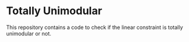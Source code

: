 # Totally Unimodular
This repository contains a code to check if the linear constraint is totally unimodular or not.
